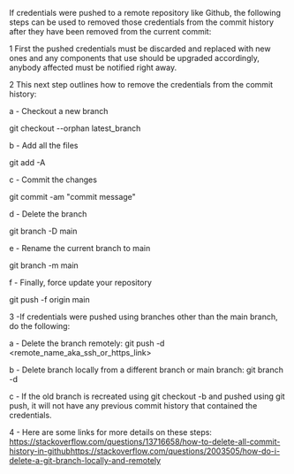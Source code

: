 If credentials were pushed to a remote repository like Github, the following steps can be used to removed those credentials from the commit history after they have been removed from the current commit: 

1 First the pushed credentials must be discarded and replaced with new ones and any components that use should be upgraded accordingly, anybody affected must be notified right away.

2 This next step outlines how to remove the credentials from the commit history: 

a - Checkout a new branch

git checkout --orphan latest_branch

b - Add all the files

git add -A

c - Commit the changes

git commit -am "commit message"

d - Delete the branch

git branch -D main

e - Rename the current branch to main

git branch -m main

f - Finally, force update your repository

git push -f origin main

3 -If credentials were pushed using branches other than the main branch, do the following:

a - Delete the branch remotely:  git push -d <remote_name_aka_ssh_or_https_link> <branchname>
  
b - Delete branch locally from a different branch or main branch: git branch -d <branchname>
  
c - If  the old branch is recreated using git checkout -b <branchname> and pushed using git push, it will not have any previous commit history that contained the credentials.

4 - Here are some links for more details on these steps:
https://stackoverflow.com/questions/13716658/how-to-delete-all-commit-history-in-githubhttps://stackoverflow.com/questions/2003505/how-do-i-delete-a-git-branch-locally-and-remotely 
